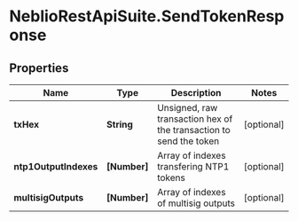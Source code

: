 # NeblioRestApiSuite.SendTokenResponse

## Properties
Name | Type | Description | Notes
------------ | ------------- | ------------- | -------------
**txHex** | **String** | Unsigned, raw transaction hex of the transaction to send the token | [optional] 
**ntp1OutputIndexes** | **[Number]** | Array of indexes transfering NTP1 tokens | [optional] 
**multisigOutputs** | **[Number]** | Array of indexes of multisig outputs | [optional] 


